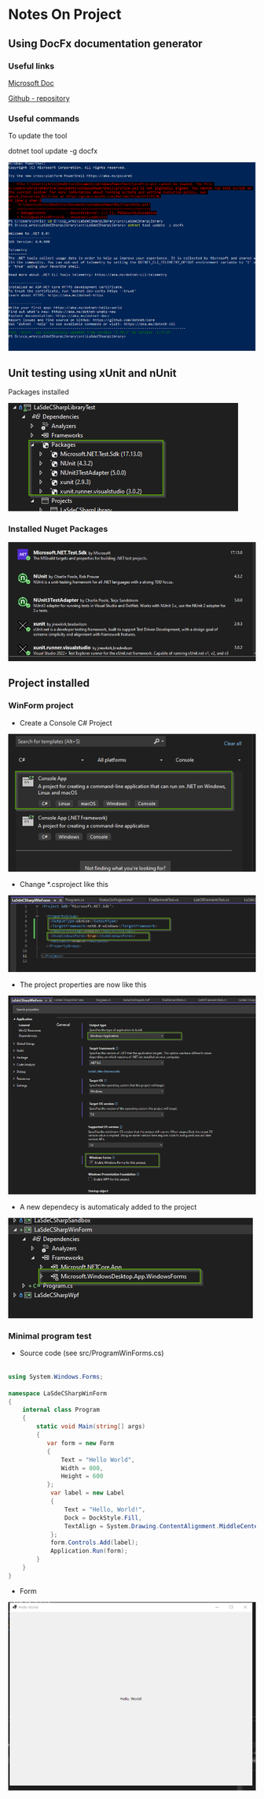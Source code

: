 # Notes On Project

## Using DocFx documentation generator


### Useful links

[Microsoft Doc](https://microsoft.github.io/code-with-engineering-playbook/documentation/recipes/using-docfx-and-tools/)

[Github - repository](https://github.com/dotnet/docfx)

### Useful commands 

To update the tool

dotnet tool update -g docfx

![Update docfx](./img/Update_DocFx.png)


## Unit testing using xUnit and nUnit

Packages installed

![Test Packaging](img/Test_Packaging.png)



### Installed Nuget Packages

![Package Manager Menu](img/PackageManagerMenu.png)



## Project installed

### WinForm project

* Create a Console C# Project

![Console C Sharp Application](img/ConsoleCSharpApplication.png)

* Change *.csproject like this


![Change Csproject To Win Form](img/ChangeCsprojectToWinForm.png)

* The project properties are now like this


![Win Form Project Type](img/WinFormProjectType.png)

* A new dependecy is automaticaly added to the project

![Dependency To Win Form On Project](img/DependencyToWinFormOnProject.png)

### Minimal program test


* Source code (see src/ProgramWinForms.cs)

````csharp

using System.Windows.Forms;

namespace LaSdeCSharpWinForm
{
    internal class Program
    {
        static void Main(string[] args)
        {
           var form = new Form
           {
               Text = "Hello World",
               Width = 800,
               Height = 600
           };
            var label = new Label
            {
                Text = "Hello, World!",
                Dock = DockStyle.Fill,
                TextAlign = System.Drawing.ContentAlignment.MiddleCenter
            };
            form.Controls.Add(label);
            Application.Run(form);
        }
    }
}


````

* Form 

![Minimal Win Form Program](img/MinimalWinFormProgram.png)